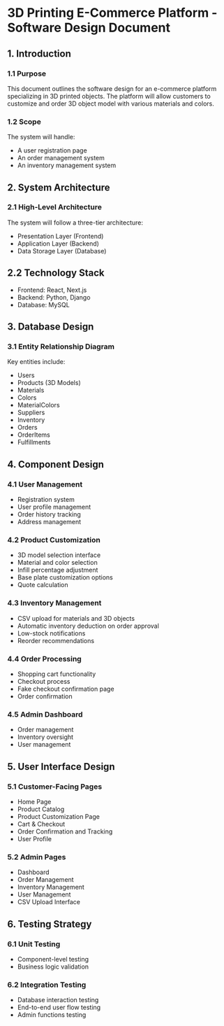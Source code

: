 # 3D Printing E-Commerce Platform - Software Design Document


## 1. Introduction

### 1.1 Purpose

This document outlines the software design for an e-commerce platform specializing in 3D printed objects. The platform will allow customers to customize and order 3D object model with various materials and colors.

### 1.2 Scope

The system will handle:

+ A user registration page
+ An order management system 
+ An inventory management system 


## 2. System Architecture

### 2.1 High-Level Architecture

The system will follow a three-tier architecture:

- Presentation Layer (Frontend)
- Application Layer (Backend)
- Data Storage Layer (Database)

## 2.2 Technology Stack
+ Frontend: React, Next.js
+ Backend: Python, Django
+ Database: MySQL


## 3. Database Design

### 3.1 Entity Relationship Diagram

Key entities include:
+ Users
+ Products (3D Models)
+ Materials
+ Colors
+ MaterialColors
+ Suppliers
+ Inventory
+ Orders
+ OrderItems
+ Fulfillments


## 4. Component Design

### 4.1 User Management
+ Registration system
+ User profile management
+ Order history tracking
+ Address management

### 4.2 Product Customization
+ 3D model selection interface
+ Material and color selection
+ Infill percentage adjustment
+ Base plate customization options
+ Quote calculation
  
### 4.3 Inventory Management
+ CSV upload for materials and 3D objects
+ Automatic inventory deduction on order approval
+ Low-stock notifications
+ Reorder recommendations

### 4.4 Order Processing
+ Shopping cart functionality
+ Checkout process
+ Fake checkout confirmation page
+ Order confirmation

### 4.5 Admin Dashboard
+ Order management
+ Inventory oversight
+ User management


## 5. User Interface Design

### 5.1 Customer-Facing Pages
+ Home Page
+ Product Catalog
+ Product Customization Page
+ Cart & Checkout
+ Order Confirmation and Tracking
+ User Profile

### 5.2 Admin Pages
+ Dashboard
+ Order Management
+ Inventory Management
+ User Management
+ CSV Upload Interface


## 6. Testing Strategy

### 6.1 Unit Testing
+ Component-level testing
+ Business logic validation

### 6.2 Integration Testing
+ Database interaction testing
+ End-to-end user flow testing
+ Admin functions testing



